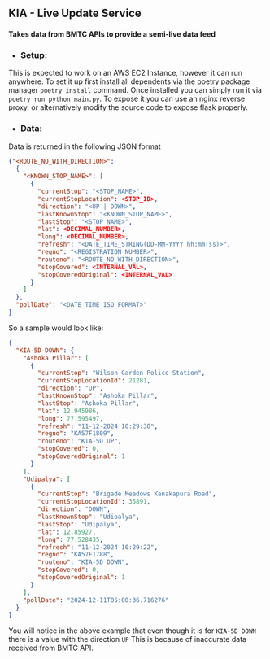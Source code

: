 ## KIA - Live Update Service 
#### Takes data from BMTC APIs to provide a semi-live data feed

- ### Setup:
This is expected to work on an AWS EC2 Instance, however it can run anywhere. To set it up first install all dependents
via the poetry package manager `poetry install` command. Once installed you can simply run it via 
`poetry run python main.py`. To expose it you can use an nginx reverse proxy, or alternatively modify the source code to
expose flask properly.

- ### Data:
Data is returned in the following JSON format
```json
{"<ROUTE_NO_WITH_DIRECTION>": 
  {
    "<KNOWN_STOP_NAME>": [
      {
        "currentStop": "<STOP_NAME>",
        "currentStopLocation": <STOP_ID>,
        "direction": "<UP | DOWN>",
        "lastKnownStop": "<KNOWN_STOP_NAME>",
        "lastStop": "<STOP_NAME>",
        "lat": <DECIMAL_NUMBER>,
        "long": <DECIMAL_NUMBER>,
        "refresh": "<DATE_TIME_STRING(DD-MM-YYYY hh:mm:ss)>",
        "regno": "<REGISTRATION_NUMBER>",
        "routeno": "<ROUTE_NO_WITH_DIRECTION>",
        "stopCovered": <INTERNAL_VAL>,
        "stopCoveredOriginal": <INTERNAL_VAL>
      }
    ]
  },
  "pollDate": "<DATE_TIME_ISO_FORMAT>"
}
```

So a sample would look like:
```json
{
  "KIA-5D DOWN": {
    "Ashoka Pillar": [
      {
        "currentStop": "Wilson Garden Police Station",
        "currentStopLocationId": 21281,
        "direction": "UP",
        "lastKnownStop": "Ashoka Pillar",
        "lastStop": "Ashoka Pillar",
        "lat": 12.945986,
        "long": 77.595497,
        "refresh": "11-12-2024 10:29:38",
        "regno": "KA57F1809",
        "routeno": "KIA-5D UP",
        "stopCovered": 0,
        "stopCoveredOriginal": 1
      }
    ],
    "Udipalya": [
      {
        "currentStop": "Brigade Meadows Kanakapura Road",
        "currentStopLocationId": 35891,
        "direction": "DOWN",
        "lastKnownStop": "Udipalya",
        "lastStop": "Udipalya",
        "lat": 12.85927,
        "long": 77.528435,
        "refresh": "11-12-2024 10:29:22",
        "regno": "KA57F1788",
        "routeno": "KIA-5D DOWN",
        "stopCovered": 0,
        "stopCoveredOriginal": 1
      }
    ],
    "pollDate": "2024-12-11T05:00:36.716276"
  }
}
```
You will notice in the above example that even though it is for `KIA-5D DOWN` there is a value with the direction `UP`
This is because of inaccurate data received from BMTC API.